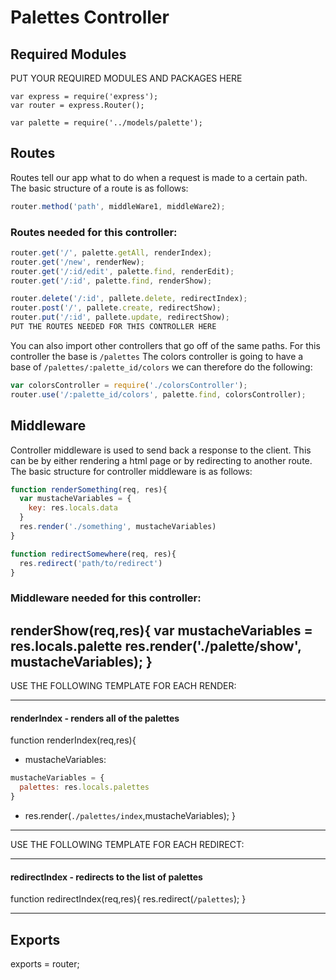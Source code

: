 # Palettes Controller

## Required Modules
PUT YOUR REQUIRED MODULES AND PACKAGES HERE
```
var express = require('express');
var router = express.Router();

var palette = require('../models/palette');
```
## Routes 
Routes tell our app what to do when a request is made to a certain path. The basic structure of a route is as follows:
```js 
router.method('path', middleWare1, middleWare2);
```
### Routes needed for this controller:
```js 
router.get('/', palette.getAll, renderIndex);
router.get('/new', renderNew);
router.get('/:id/edit', palette.find, renderEdit);
router.get('/:id', palette.find, renderShow);

router.delete('/:id', pallete.delete, redirectIndex);
router.post('/', pallete.create, redirectShow);
router.put('/:id', pallete.update, redirectShow);
PUT THE ROUTES NEEDED FOR THIS CONTROLLER HERE
```
You can also import other controllers that go off of the same paths. For this controller the base is `/palettes` The colors controller is going to have a base of `/palettes/:palette_id/colors` we can therefore do the following:
```js
var colorsController = require('./colorsController');
router.use('/:palette_id/colors', palette.find, colorsController);
```

## Middleware
Controller middleware is used to send back a response to the client. This can be by either rendering a html page or by redirecting to another route. The basic structure for controller middleware is as follows:
```js
function renderSomething(req, res){
  var mustacheVariables = {
    key: res.locals.data
  }
  res.render('./something', mustacheVariables)
}

function redirectSomewhere(req, res){
  res.redirect('path/to/redirect')
}
```

### Middleware needed for this controller:
renderShow(req,res){
  var mustacheVariables = res.locals.palette
  res.render('./palette/show', mustacheVariables);
}
---

USE THE FOLLOWING TEMPLATE FOR EACH RENDER:

---
#### renderIndex - renders all of the palettes
function renderIndex(req,res){
- mustacheVariables: 
```js
mustacheVariables = {
  palettes: res.locals.palettes
}
```
- res.render(`./palettes/index`,mustacheVariables);
}
---


USE THE FOLLOWING TEMPLATE FOR EACH REDIRECT:

---
#### redirectIndex - redirects to the list of palettes 
function redirectIndex(req,res){
   res.redirect(`/palettes`);
}

---


## Exports
exports = router;